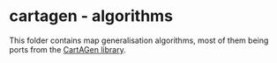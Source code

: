 # cartagen - algorithms
This folder contains map generalisation algorithms, most of them being ports from the [CartAGen library](https://github.com/IGNF/CartAGen).